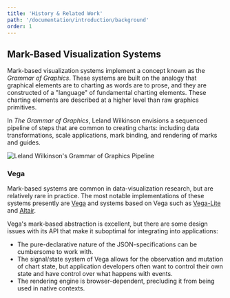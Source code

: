 ```yaml
---
title: 'History & Related Work'
path: '/documentation/introduction/background'
order: 1
---
```


## Mark-Based Visualization Systems

Mark-based visualization systems implement a concept known as the _Grammar of Graphics_. These systems are built on the analogy that graphical elements are to charting as words are to prose, and they are constructed of a "language" of fundamental charting elements. These charting elements are described at a higher level than raw graphics primitives.

In _The Grammar of Graphics_, Leland Wilkinson envisions a sequenced pipeline of steps that are common to creating charts: including data transformations, scale applications, mark binding, and rendering of marks and guides. 

![Leland Wilkinson's Grammar of Graphics Pipeline](/images/gog_pipeline.png)

### Vega 
Mark-based systems are common in data-visualization research, but are relatively rare in practice. The most notable implementations of these systems presently are [Vega](http://vega.github.io/) and systems based on Vega such as [Vega-Lite](https://vega.github.io/vega-lite/) and [Altair](https://altair-viz.github.io/).

Vega's mark-based abstraction is excellent, but there are some design issues with its API that make it suboptimal for integrating into applications:

- The pure-declarative nature of the JSON-specifications can be cumbersome to work with.
- The signal/state system of Vega allows for the observation and mutation of chart state, but application developers often want to control their own state and have control over what happens with events.
- The rendering engine is browser-dependent, precluding it from being used in native contexts.
